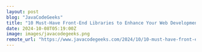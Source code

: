 ```yaml
---
layout: post
blog: "JavaCodeGeeks"
title: "10 Must-Have Front-End Libraries to Enhance Your Web Development Workflow"
date: 2024-10-08T05:19:00Z
image: images/javacodegeeks.png
remote_url: "https://www.javacodegeeks.com/2024/10/10-must-have-front-end-libraries-to-enhance-your-web-development-workflow.html"
---
```

